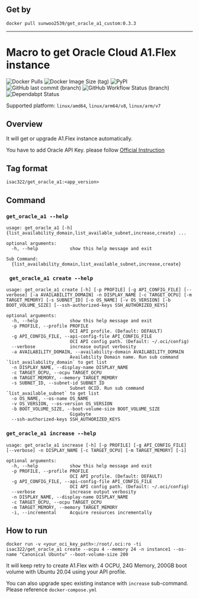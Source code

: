 ## Get by
`docker pull sunwoo2539/get_oracle_a1_custom:0.3.3`

---

# Macro to get Oracle Cloud A1.Flex instance

![Docker Pulls](https://img.shields.io/docker/pulls/isac322/get_oracle_a1?logo=docker&style=flat-square)
![Docker Image Size (tag)](https://img.shields.io/docker/image-size/isac322/get_oracle_a1/latest?logo=docker&style=flat-square)
![PyPI](https://img.shields.io/pypi/v/oci?label=oci&logo=python&style=flat-square)
![GitHub last commit (branch)](https://img.shields.io/github/last-commit/isac322/get_oracle_a1/master?logo=github&style=flat-square)
![GitHub Workflow Status (branch)](https://img.shields.io/github/actions/workflow/status/isac322/get_oracle_a1/ci.yaml?branch=master&logo=github&style=flat-square)
![Dependabpt Status](https://flat.badgen.net/github/dependabot/isac322/get_oracle_a1?icon=github)

Supported platform: `linux/amd64`, `linux/arm64/v8`, `linux/arm/v7`

## Overview

It will get or upgrade A1.Flex instance automatically.

You have to add Oracle API Key. please follow [Official Instruction](https://docs.oracle.com/en-us/iaas/Content/API/Concepts/apisigningkey.htm#Required_Keys_and_OCIDs)


## Tag format

`isac322/get_oracle_a1:<app_version>`

## Command

### `get_oracle_a1 --help`

```
usage: get_oracle_a1 [-h] {list_availability_domain,list_available_subnet,increase,create} ...

optional arguments:
  -h, --help            show this help message and exit

Sub Command:
  {list_availability_domain,list_available_subnet,increase,create}
```

### ` get_oracle_a1 create --help`

```
usage: get_oracle_a1 create [-h] [-p PROFILE] [-g API_CONFIG_FILE] [--verbose] [-a AVAILABILITY_DOMAIN] -n DISPLAY_NAME [-c TARGET_OCPU] [-m TARGET_MEMORY] [-s SUBNET_ID] [-o OS_NAME] [-v OS_VERSION] [-b BOOT_VOLUME_SIZE] [--ssh-authorized-keys SSH_AUTHORIZED_KEYS]

optional arguments:
  -h, --help            show this help message and exit
  -p PROFILE, --profile PROFILE
                        OCI API profile. (Default: DEFAULT)
  -g API_CONFIG_FILE, --api-config-file API_CONFIG_FILE
                        OCI API config path. (Default: ~/.oci/config)
  --verbose             increase output verbosity
  -a AVAILABILITY_DOMAIN, --availability-domain AVAILABILITY_DOMAIN
                        Availability Domain name. Run sub command `list_availability_domain` to get list
  -n DISPLAY_NAME, --display-name DISPLAY_NAME
  -c TARGET_OCPU, --ocpu TARGET_OCPU
  -m TARGET_MEMORY, --memory TARGET_MEMORY
  -s SUBNET_ID, --subnet-id SUBNET_ID
                        Subnet OCID. Run sub command `list_available_subnet` to get list
  -o OS_NAME, --os-name OS_NAME
  -v OS_VERSION, --os-version OS_VERSION
  -b BOOT_VOLUME_SIZE, --boot-volume-size BOOT_VOLUME_SIZE
                        Gigabyte
  --ssh-authorized-keys SSH_AUTHORIZED_KEYS

```

### `get_oracle_a1 increase --help`

```
usage: get_oracle_a1 increase [-h] [-p PROFILE] [-g API_CONFIG_FILE] [--verbose] -n DISPLAY_NAME [-c TARGET_OCPU] [-m TARGET_MEMORY] [-i]

optional arguments:
  -h, --help            show this help message and exit
  -p PROFILE, --profile PROFILE
                        OCI API profile. (Default: DEFAULT)
  -g API_CONFIG_FILE, --api-config-file API_CONFIG_FILE
                        OCI API config path. (Default: ~/.oci/config)
  --verbose             increase output verbosity
  -n DISPLAY_NAME, --display-name DISPLAY_NAME
  -c TARGET_OCPU, --ocpu TARGET_OCPU
  -m TARGET_MEMORY, --memory TARGET_MEMORY
  -i, --incremental     Acquire resources incrementally
```

## How to run

`docker run -v <your_oci_key_path>:/root/.oci:ro -ti isac322/get_oracle_a1 create --ocpu 4 --memory 24 -n instance1 --os-name "Canonical Ubuntu" --boot-volume-size 200`

It will keep retry to create A1.Flex with 4 OCPU, 24G Memory, 200GB boot volume with Ubuntu 20.04 using your API profile.

You can also upgrade spec existing instance with `increase` sub-command. Please reference `docker-compose.yml`
